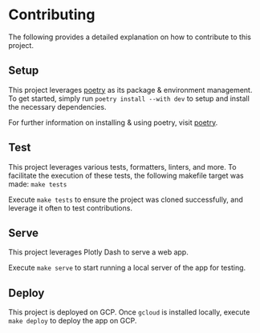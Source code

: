 # Contributing

The following provides a detailed explanation on how to contribute to this project.

## Setup

This project leverages [poetry](http://python-poetry.org) as its package & environment management.  
To get started, simply run `poetry install --with dev` to setup and install the necessary dependencies.

For further information on installing & using poetry, visit [poetry](http://python-poetry.org).

## Test

This project leverages various tests, formatters, linters, and more. To facilitate the execution of these tests, the following makefile target was made: `make tests`

Execute `make tests` to ensure the project was cloned successfully, and leverage it often to test contributions.

## Serve

This project leverages Plotly Dash to serve a web app.

Execute `make serve` to start running a local server of the app for testing.

## Deploy

This project is deployed on GCP. Once `gcloud` is installed locally, execute `make deploy` to deploy the app on GCP.
